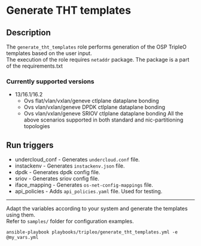 # Generate THT templates

## Description
The `generate_tht_templates` role performs generation of the OSP TripleO templates based on the user input.  
The execution of the role requires `netaddr` package. The package is a part of the requirements.txt

### Currently supported versions
* 13/16.1/16.2
  * Ovs flat/vlan/vxlan/geneve ctlplane dataplane bonding
  * Ovs vlan/vxlan/geneve DPDK ctlplane dataplane bonding
  * Ovs vlan/vxlan/geneve SRIOV ctlplane dataplane bonding
All the above scenarios supported in both standard and nic-partitioning topologies

## Run triggers
* undercloud_conf - Generates `undercloud.conf` file.
* instackenv - Generates `instackenv.json` file.
* dpdk - Generates dpdk config file.
* sriov - Generates sriov config file.
* iface_mapping - Generates `os-net-config-mappings` file.
* api_policies - Adds `api_policies.yaml` file. Used for testing.

***
Adapt the variables according to your system and generate the templates using them.  
Refer to `samples/` folder for configuration examples.

```
ansible-playbook playbooks/tripleo/generate_tht_templates.yml -e @my_vars.yml
```
